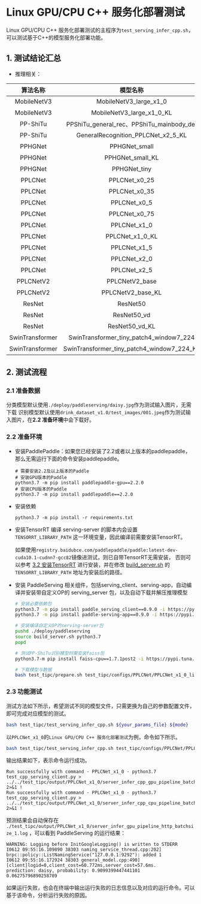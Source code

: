 # Linux GPU/CPU C++ 服务化部署测试

Linux GPU/CPU C++ 服务化部署测试的主程序为`test_serving_infer_cpp.sh`，可以测试基于C++的模型服务化部署功能。


## 1. 测试结论汇总

- 推理相关：

|    算法名称     |                  模型名称                  | device_CPU | device_GPU |
| :-------------: | :----------------------------------------: | :--------: | :--------: |
|   MobileNetV3   |           MobileNetV3_large_x1_0           |    支持    |    支持    |
|   MobileNetV3   |         MobileNetV3_large_x1_0_KL          |    支持    |    支持    |
|    PP-ShiTu     | PPShiTu_general_rec、PPShiTu_mainbody_det  |    支持    |    支持    |
|    PP-ShiTu     |     GeneralRecognition_PPLCNet_x2_5_KL     |    支持    |    支持    |
|     PPHGNet     |               PPHGNet_small                |    支持    |    支持    |
|     PPHGNet     |              PPHGNet_small_KL              |    支持    |    支持    |
|     PPHGNet     |                PPHGNet_tiny                |    支持    |    支持    |
|     PPLCNet     |               PPLCNet_x0_25                |    支持    |    支持    |
|     PPLCNet     |               PPLCNet_x0_35                |    支持    |    支持    |
|     PPLCNet     |                PPLCNet_x0_5                |    支持    |    支持    |
|     PPLCNet     |               PPLCNet_x0_75                |    支持    |    支持    |
|     PPLCNet     |                PPLCNet_x1_0                |    支持    |    支持    |
|     PPLCNet     |              PPLCNet_x1_0_KL               |    支持    |    支持    |
|     PPLCNet     |                PPLCNet_x1_5                |    支持    |    支持    |
|     PPLCNet     |                PPLCNet_x2_0                |    支持    |    支持    |
|     PPLCNet     |                PPLCNet_x2_5                |    支持    |    支持    |
|    PPLCNetV2    |               PPLCNetV2_base               |    支持    |    支持    |
|    PPLCNetV2    |             PPLCNetV2_base_KL              |    支持    |    支持    |
|     ResNet      |                  ResNet50                  |    支持    |    支持    |
|     ResNet      |                ResNet50_vd                 |    支持    |    支持    |
|     ResNet      |               ResNet50_vd_KL               |    支持    |    支持    |
| SwinTransformer |  SwinTransformer_tiny_patch4_window7_224   |    支持    |    支持    |
| SwinTransformer | SwinTransformer_tiny_patch4_window7_224_KL |    支持    |    支持    |


## 2. 测试流程

### 2.1 准备数据

分类模型默认使用`./deploy/paddleserving/daisy.jpg`作为测试输入图片，无需下载
识别模型默认使用`drink_dataset_v1.0/test_images/001.jpeg`作为测试输入图片，在**2.2 准备环境**中会下载好。

### 2.2 准备环境


- 安装PaddlePaddle：如果您已经安装了2.2或者以上版本的paddlepaddle，那么无需运行下面的命令安装paddlepaddle。
  ```shell
  # 需要安装2.2及以上版本的Paddle
  # 安装GPU版本的Paddle
  python3.7 -m pip install paddlepaddle-gpu==2.2.0
  # 安装CPU版本的Paddle
  python3.7 -m pip install paddlepaddle==2.2.0
  ```

- 安装依赖
  ```shell
  python3.7 -m pip install -r requirements.txt
  ```

- 安装TensorRT
  编译 serving-server 的脚本内会设置 `TENSORRT_LIBRARY_PATH` 这一环境变量，因此编译前需要安装TensorRT。

  如果使用`registry.baidubce.com/paddlepaddle/paddle:latest-dev-cuda10.1-cudnn7-gcc82`镜像进测试，则已自带TensorRT无需安装，
  否则可以参考 [3.2 安装TensorRT](install.md#32-安装tensorrt) 进行安装，并在修改 [build_server.sh](../../deploy/paddleserving/build_server.sh#L62) 的 `TENSORRT_LIBRARY_PATH` 地址为安装后的路径。

- 安装 PaddleServing 相关组件，包括serving_client、serving-app，自动编译并安装带自定义OP的 serving_server 包，以及自动下载并解压推理模型
  ```bash
  # 安装必要依赖包
  python3.7 -m pip install paddle_serving_client==0.9.0 -i https://pypi.tuna.tsinghua.edu.cn/simple
  python3.7 -m pip install paddle-serving-app==0.9.0 -i https://pypi.tuna.tsinghua.edu.cn/simple

  # 安装编译自定义OP的serving-server包
  pushd ./deploy/paddleserving
  source build_server.sh python3.7
  popd

  # 测试PP-ShiTu识别模型时需安装faiss包
  python3.7-m pip install faiss-cpu==1.7.1post2 -i https://pypi.tuna.tsinghua.edu.cn/simple

  # 下载模型与数据
  bash test_tipc/prepare.sh test_tipc/configs/PPLCNet/PPLCNet_x1_0_linux_gpu_normal_normal_serving_cpp_linux_gpu_cpu.txt serving_infer
  ```

### 2.3 功能测试

测试方法如下所示，希望测试不同的模型文件，只需更换为自己的参数配置文件，即可完成对应模型的测试。

```bash
bash test_tipc/test_serving_infer_cpp.sh ${your_params_file} ${mode}
```

以`PPLCNet_x1_0`的`Linux GPU/CPU C++ 服务化部署测试`为例，命令如下所示。


```bash
bash test_tipc/test_serving_infer_cpp.sh test_tipc/configs/PPLCNet/PPLCNet_x1_0_linux_gpu_normal_normal_serving_cpp_linux_gpu_cpu.txt serving_infer
```

输出结果如下，表示命令运行成功。

```
Run successfully with command - PPLCNet_x1_0 - python3.7 test_cpp_serving_client.py > ../../test_tipc/output/PPLCNet_x1_0/server_infer_cpp_gpu_pipeline_batchsize_1.log 2>&1 !
Run successfully with command - PPLCNet_x1_0 - python3.7 test_cpp_serving_client.py > ../../test_tipc/output/PPLCNet_x1_0/server_infer_cpp_cpu_pipeline_batchsize_1.log 2>&1 !
```

预测结果会自动保存在 `./test_tipc/output/PPLCNet_x1_0/server_infer_gpu_pipeline_http_batchsize_1.log` ，可以看到 PaddleServing 的运行结果：

```
WARNING: Logging before InitGoogleLogging() is written to STDERR
I0612 09:55:16.109890 38303 naming_service_thread.cpp:202] brpc::policy::ListNamingService("127.0.0.1:9292"): added 1
I0612 09:55:16.172924 38303 general_model.cpp:490] [client]logid=0,client_cost=60.772ms,server_cost=57.6ms.
prediction: daisy, probability: 0.9099399447441101
0.06275796890258789
```


如果运行失败，也会在终端中输出运行失败的日志信息以及对应的运行命令。可以基于该命令，分析运行失败的原因。
